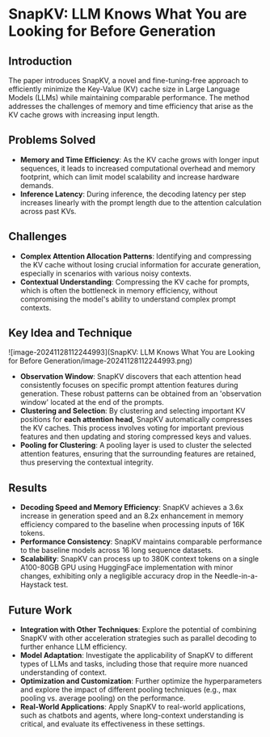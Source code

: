 # SnapKV: LLM Knows What You are Looking for Before Generation

## Introduction
The paper introduces SnapKV, a novel and fine-tuning-free approach to efficiently minimize the Key-Value (KV) cache size in Large Language Models (LLMs) while maintaining comparable performance. The method addresses the challenges of memory and time efficiency that arise as the KV cache grows with increasing input length.

## Problems Solved
- **Memory and Time Efficiency**: As the KV cache grows with longer input sequences, it leads to increased computational overhead and memory footprint, which can limit model scalability and increase hardware demands.
- **Inference Latency**: During inference, the decoding latency per step increases linearly with the prompt length due to the attention calculation across past KVs.

## Challenges
- **Complex Attention Allocation Patterns**: Identifying and compressing the KV cache without losing crucial information for accurate generation, especially in scenarios with various noisy contexts.
- **Contextual Understanding**: Compressing the KV cache for prompts, which is often the bottleneck in memory efficiency, without compromising the model's ability to understand complex prompt contexts.

## Key Idea and Technique

![image-20241128112244993](SnapKV: LLM Knows What You are Looking for Before Generation/image-20241128112244993.png)

- **Observation Window**: SnapKV discovers that each attention head consistently focuses on specific prompt attention features during generation. These robust patterns can be obtained from an 'observation window' located at the end of the prompts.
- **Clustering and Selection**: By clustering and selecting important KV positions for **each attention head**, SnapKV automatically compresses the KV caches. This process involves voting for important previous features and then updating and storing compressed keys and values.
- **Pooling for Clustering**: A pooling layer is used to cluster the selected attention features, ensuring that the surrounding features are retained, thus preserving the contextual integrity.

## Results
- **Decoding Speed and Memory Efficiency**: SnapKV achieves a 3.6x increase in generation speed and an 8.2x enhancement in memory efficiency compared to the baseline when processing inputs of 16K tokens.
- **Performance Consistency**: SnapKV maintains comparable performance to the baseline models across 16 long sequence datasets.
- **Scalability**: SnapKV can process up to 380K context tokens on a single A100-80GB GPU using HuggingFace implementation with minor changes, exhibiting only a negligible accuracy drop in the Needle-in-a-Haystack test.

## Future Work
- **Integration with Other Techniques**: Explore the potential of combining SnapKV with other acceleration strategies such as parallel decoding to further enhance LLM efficiency.
- **Model Adaptation**: Investigate the applicability of SnapKV to different types of LLMs and tasks, including those that require more nuanced understanding of context.
- **Optimization and Customization**: Further optimize the hyperparameters and explore the impact of different pooling techniques (e.g., max pooling vs. average pooling) on the performance.
- **Real-World Applications**: Apply SnapKV to real-world applications, such as chatbots and agents, where long-context understanding is critical, and evaluate its effectiveness in these settings.

